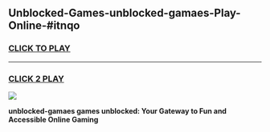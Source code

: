 
## Unblocked-Games-unblocked-gamaes-Play-Online-#itnqo
<h3>
<a href="https://premium.freeplayer.one?title=unblocked-gamaes&ref=27F">CLICK TO PLAY</a></h3>
<hr>

<h3>
<a href="https://premium.freeplayer.one?title=unblocked-gamaes&ref=27F">CLICK 2 PLAY</a>
  
</h3>

<a href="https://premium.freeplayer.one?title=unblocked-gamaes&ref=27F"><img src="https://clearcache.store/games.png"></a>


**unblocked-gamaes games unblocked: Your Gateway to Fun and Accessible Online Gaming**
